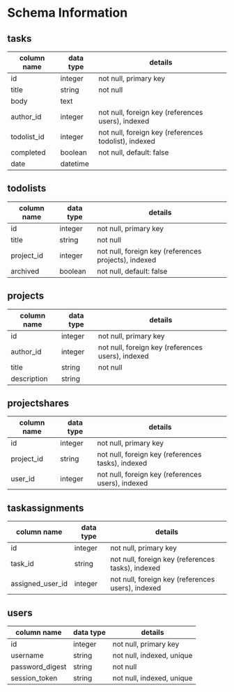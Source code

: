 # Schema Information

## tasks
column name | data type | details
------------|-----------|-----------------------
id               | integer   | not null, primary key
title            | string    | not null
body             | text      |
author_id        | integer   | not null, foreign key (references users), indexed
todolist_id      | integer   | not null, foreign key (references todolist), indexed
completed        | boolean   | not null, default: false
date             | datetime  |


## todolists
column name | data type | details
------------|-----------|-----------------------
id          | integer   | not null, primary key
title       | string    | not null
project_id  | integer   | not null, foreign key (references projects), indexed
archived    | boolean   | not null, default: false

## projects
column name | data type | details
------------|-----------|-----------------------
id          | integer   | not null, primary key
author_id   | integer   | not null, foreign key (references users), indexed
title       | string    | not null
description | string    |

## projectshares
column name | data type | details
------------|-----------|-----------------------
id                   | integer   | not null, primary key
project_id           | string    | not null, foreign key (references tasks), indexed
user_id              | integer   | not null, foreign key (references users), indexed

## taskassignments
column name | data type | details
------------|-----------|-----------------------
id                 | integer   | not null, primary key
task_id            | string    | not null, foreign key (references tasks), indexed
assigned_user_id   | integer   | not null, foreign key (references users), indexed

## users
column name     | data type | details
----------------|-----------|-----------------------
id              | integer   | not null, primary key
username        | string    | not null, indexed, unique
password_digest | string    | not null
session_token   | string    | not null, indexed, unique
